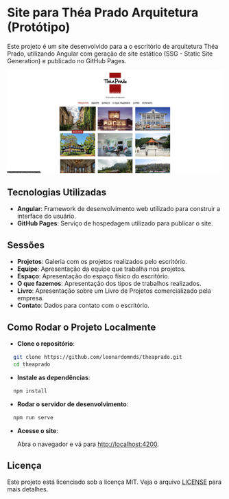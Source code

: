 # Site para Théa Prado Arquitetura (Protótipo)

Este projeto é um site desenvolvido para a o escritório de arquitetura Théa Prado, utilizando Angular com geração de site estático (SSG - Static Site Generation) e publicado no GitHub Pages.

![image](src/assets/images/site.png)

## Tecnologias Utilizadas

- **Angular**: Framework de desenvolvimento web utilizado para construir a interface do usuário.
- **GitHub Pages**: Serviço de hospedagem utilizado para publicar o site.

## Sessões

- **Projetos**: Galeria com os projetos realizados pelo escritório.
- **Equipe**: Apresentação da equipe que trabalha nos projetos.
- **Espaço**: Apresentação do espaço físico do escritório.
- **O que fazemos**: Apresentação dos tipos de trabalhos realizados.
- **Livro**: Apresentação sobre um Livro de Projetos comercializado pela empresa.
- **Contato**: Dados para contato com o escritório.

## Como Rodar o Projeto Localmente

- **Clone o repositório**:

```sh
  git clone https://github.com/leonardomnds/theaprado.git
  cd theaprado
```

- **Instale as dependências**:

```sh
  npm install
```

- **Rodar o servidor de desenvolvimento**:

```sh
  npm run serve
```

- **Acesse o site**:

  Abra o navegador e vá para [http://localhost:4200](http://localhost:4200).

## Licença

Este projeto está licenciado sob a licença MIT. Veja o arquivo [LICENSE](LICENSE) para mais detalhes.
